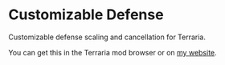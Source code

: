 # Customizable Defense
Customizable defense scaling and cancellation for Terraria.

You can get this in the Terraria mod browser or on [my website](https://spacechase0.com/mods/terraria/customizable-defense).
